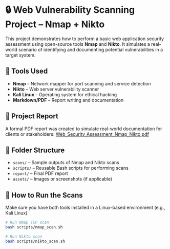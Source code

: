 # 🔒 Web Vulnerability Scanning Project – Nmap + Nikto

This project demonstrates how to perform a basic web application security assessment using open-source tools **Nmap** and **Nikto**. It simulates a real-world scenario of identifying and documenting potential vulnerabilities in a target system.

## 🧰 Tools Used

- **Nmap** – Network mapper for port scanning and service detection
- **Nikto** – Web server vulnerability scanner
- **Kali Linux** – Operating system for ethical hacking
- **Markdown/PDF** – Report writing and documentation

## 📄 Project Report

A formal PDF report was created to simulate real-world documentation for clients or stakeholders:
[Web_Security_Assessment_Nmap_Nikto.pdf](./report/Web_Security_Assessment_Nmap_Nikto.pdf)

## 📁 Folder Structure

- `scans/` – Sample outputs of Nmap and Nikto scans
- `scripts/` – Reusable Bash scripts for performing scans
- `report/` – Final PDF report
- `assets/` – Images or screenshots (if applicable)

## 🚀 How to Run the Scans

Make sure you have both tools installed in a Linux-based environment (e.g., Kali Linux).

```bash
# Run Nmap TCP scan
bash scripts/nmap_scan.sh

# Run Nikto scan
bash scripts/nikto_scan.sh
